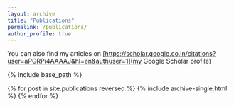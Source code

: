 ```yaml
---
layout: archive
title: "Publications"
permalink: /publications/
author_profile: true
---
```


You can also find my articles on [https://scholar.google.co.in/citations?user=aPGRPi4AAAAJ&hl=en&authuser=1](my Google Scholar profile)

{% include base_path %}

{% for post in site.publications reversed %}
  {% include archive-single.html %}
{% endfor %}

